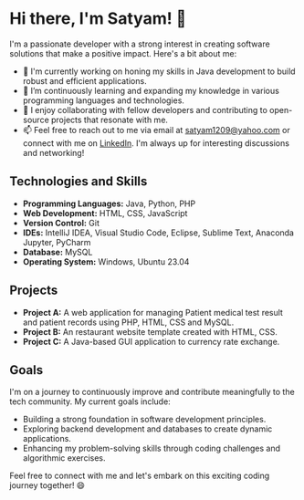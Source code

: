 # Hi there, I'm Satyam! 👋

I'm a passionate developer with a strong interest in creating software solutions that make a positive impact. Here's a bit about me:

- 🔭 I'm currently working on honing my skills in Java development to build robust and efficient applications.
- 🌱 I’m continuously learning and expanding my knowledge in various programming languages and technologies.
- 👯 I enjoy collaborating with fellow developers and contributing to open-source projects that resonate with me.
- 📫 Feel free to reach out to me via email at satyam1209@yahoo.com or connect with me on [LinkedIn](https://www.linkedin.com/in/satyam1209). I'm always up for interesting discussions and networking!

## Technologies and Skills

- **Programming Languages:** Java, Python, PHP
- **Web Development:** HTML, CSS, JavaScript
- **Version Control:** Git
- **IDEs:** IntelliJ IDEA, Visual Studio Code, Eclipse, Sublime Text, Anaconda Jupyter, PyCharm 
- **Database:** MySQL
- **Operating System:** Windows, Ubuntu 23.04

## Projects

- **Project A:** A web application for managing Patient medical test result and patient records using PHP, HTML, CSS and MySQL.
- **Project B:** An restaurant website template created with HTML, CSS.
- **Project C:** A Java-based GUI application to currency rate exchange.

## Goals

I'm on a journey to continuously improve and contribute meaningfully to the tech community. My current goals include:

- Building a strong foundation in software development principles.
- Exploring backend development and databases to create dynamic applications.
- Enhancing my problem-solving skills through coding challenges and algorithmic exercises.

Feel free to connect with me and let's embark on this exciting coding journey together! 😄
